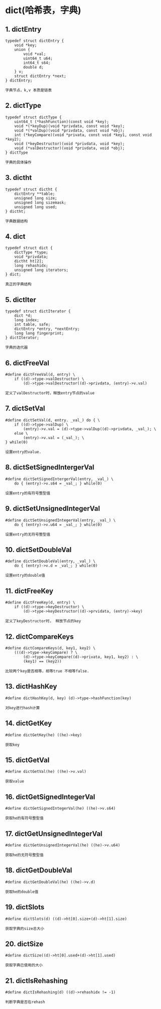 # dict(哈希表，字典)
## 1. dictEntry
```
typedef struct dictEntry {
    void *key;
    union {
        void *val;
        uint64_t u64;
        int64_t s64;
        double d;
    } v;
    struct dictEntry *next;
} dictEntry;

字典节点，k,v 本质是链表
```
## 2. dictType
```
typedef struct dictType {
    uint64_t (*hashFunction)(const void *key);
    void *(*keyDup)(void *privdata, const void *key);
    void *(*valDup)(void *privdata, const void *obj);
    int (*keyCompare)(void *privata, const void *key1, const void *key2);
    void (*keyDestructor)(void *privdata, void *key);
    void (*valDestructor)(void *privdata, void *obj);
} dictType

字典的具体操作
```
## 3. dictht
```
typedef struct dictht {
    dictEntry **table;
    unsigned long size;
    unsigned long sizemask;
    unsigned long used;
} dictht;

字典数据结构
```
## 4. dict
```
typedef struct dict {
    dictType *type;
    void *privdata;
    dictht ht[2];
    long rehashidx;
    unsigned long iterators;
} dict;

真正的字典结构
```
## 5. dictIter
```
typedef struct dictIterator {
    dict *d;
    long index;
    int table, safe;
    dictEntry *entry, *nextEntry;
    long long fingerprint;
} dictIterator;

字典的迭代器
```
## 6. dictFreeVal
```
#define dictFreeVal(d, entry) \
    if ((d)->type->valDestructor) \
        (d)->type->valDestructor((d)->privdata, (entry)->v.val)

定义了valDestructor时，释放entry节点的value
```
## 7. dictSetVal
```
#define dictSetVal(d, entry. _val_) do { \
    if ((d)->type->valDup) \
        (entry)->v.val = (d)->type->valDup((d)->privdata, _val_); \
    else \
        (entry)->v.val = (_val_); \
} while(0)

设置entry的value.
```
## 8. dictSetSignedIntergerVal
```
#define dictSetSignedIntergerVal(entry, _val_) \
    do { (entry)->v.s64 = _val_; } while(0)

设置entry的有符号整型值
```
## 9. dictSetUnsignedIntegerVal
```
#define dictSetUnsignedIntegerVal(entry, _val_) \
    do { (entry)->v.u64 = _val_; } while(0)

设置entry的无符号整型值
```
## 10. dictSetDoubleVal
```
#define dictSetDoubleVal(entry, _val_) \
    do { (entry)->v.d = _val_; } while(0)

设置entry的double值
```
## 11. dictFreeKey
```
#define dictFreeKey(d, entry) \
    if ((d)->type->keyDestructor) \
        (d)->type->keyDestructor((d)->prvidata, (entry)->key)

定义了keyDestructor时， 释放节点的key
```
## 12. dictCompareKeys
```
#define dictCompareKeys(d, key1, key2) \
    (((d)->type->keyCompare) ? \
        (d)->type->keyCompare((d)->privata, key1, key2) : \
        (key1) == (key2))

比较两个key是否相等，相等true 不相等false.
```
## 13. dictHashKey
```
#define dictHashKey(d, key) (d)->type->hashFunction(key)

对key进行hash计算
```
## 14. dictGetKey
```
#define dictGetKey(he) ((he)->key)

获取key
```
## 15. dictGetVal
```
#define dictGetVal(he) ((he)->v.val)

获取value
```
## 16. dictGetSignedIntegerVal
```
#define dictGetSignedIntegerVal(he) ((he)->v.s64)

获取he的有符号整型值
```
## 17. dictGetUnsignedIntegerVal
```
#define dictGetUnsignedIntegerVal(he) ((he)->v.u64)

获取he的无符号整型值
```
## 18. dictGetDoubleVal
```
#define dictGetDoubleVal(he) ((he)->v.d)

获取he的double值
```
## 19. dictSlots
```
#define dictSlots(d) ((d)->ht[0].size+(d)->ht[1].size)

获取字典的size总大小
```
## 20. dictSize
```
#define dictSize((d)->ht[0].used+(d)->ht[1].used)

获取字典已使用的大小
```
## 21. dictIsRehashing
```
#define dictIsRehashing(d) ((d)->rehashidx != -1)

判断字典是否在rehash
```
